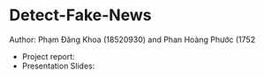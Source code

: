 # Detect-Fake-News
Author: Phạm Đăng Khoa (18520930) and Phan Hoàng Phước (1752

+ Project report: 
+ Presentation Slides:
